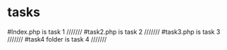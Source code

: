 # tasks
#Index.php is task 1 ///////
#task2.php is task 2 ///////
#task3.php is task 3 ///////
#task4 folder is task 4 ///////
